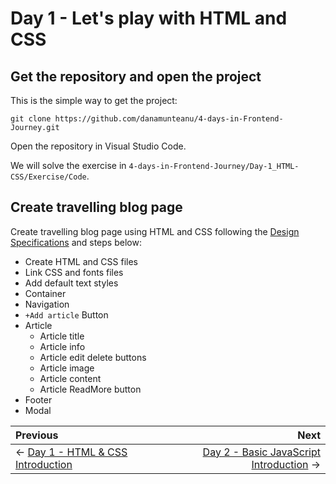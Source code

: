 # Day 1 - Let's play with HTML and CSS

## Get the repository and open the project

This is the simple way to get the project:

```SH
git clone https://github.com/danamunteanu/4-days-in-Frontend-Journey.git
```

Open the repository in Visual Studio Code.

We will solve the exercise in `4-days-in-Frontend-Journey/Day-1_HTML-CSS/Exercise/Code`.

## Create travelling blog page

Create travelling blog page using HTML and CSS following the [Design Specifications](Design/README.md) and steps below:

- Create HTML and CSS files
- Link CSS and fonts files
- Add default text styles
- Container
- Navigation
- `+Add article` Button
- Article
  - Article title
  - Article info
  - Article edit delete buttons
  - Article image
  - Article content
  - Article ReadMore button
- Footer
- Modal

Previous | Next
:------- | ---:
← [Day 1 - HTML & CSS Introduction](../Theory/README.md) | [Day 2 - Basic JavaScript Introduction](../../Day-2_Basic-JS/Theory/README.md) →